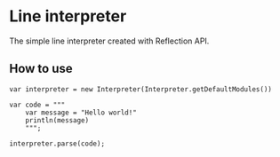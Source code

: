 # Line interpreter
The simple line interpreter created with Reflection API.
## How to use
```
var interpreter = new Interpreter(Interpreter.getDefaultModules())

var code = """
    var message = "Hello world!"
    println(message)
    """;

interpreter.parse(code);
```
